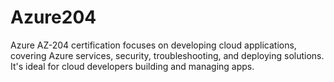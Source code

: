 # Azure204
Azure AZ-204 certification focuses on developing cloud applications, covering Azure services, security, troubleshooting, and deploying solutions. It's ideal for cloud developers building and managing apps.
